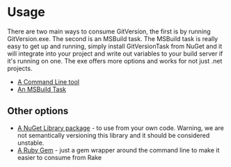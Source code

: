 # Usage
There are two main ways to consume GitVersion, the first is by running GitVersion.exe. The second is an MSBuild task. The MSBuild task is really easy to get up and running, simply install GitVersionTask from NuGet and it will integrate into your project and write out variables to your build server if it's running on one. The exe offers more options and works for not just .net projects.

 - [A Command Line tool](usage/commandLine.md)
 - [An MSBuild Task](usage/msbuildTask.md)

## Other options
 - [A NuGet Library package](https://github.com/Particular/GitVersion/wiki/GitVersion-NuGet-Library) - to use from your own code. Warning, we are not semantically versioning this library and it should be considered unstable.
 - [A Ruby Gem](https://github.com/Particular/GitVersion/wiki/Ruby-Gem) - just a gem wrapper around the command line to make it easier to consume from Rake
